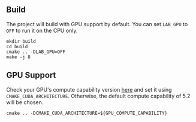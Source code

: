 ## Build

The project will build with GPU support by default. You can set `LAB_GPU` to `OFF` to run it on the CPU only.

```
mkdir build
cd build
cmake .. -DLAB_GPU=OFF
make -j 8
```

## GPU Support

Check your GPU's compute capability version [here](https://developer.nvidia.com/cuda-gpus) and set it using `CMAKE_CUDA_ARCHITECTURE`. Otherwise, the default compute capability of 5.2 will be chosen.

```
cmake .. -DCMAKE_CUDA_ARCHITECTURE=${GPU_COMPUTE_CAPABILITY}
```
